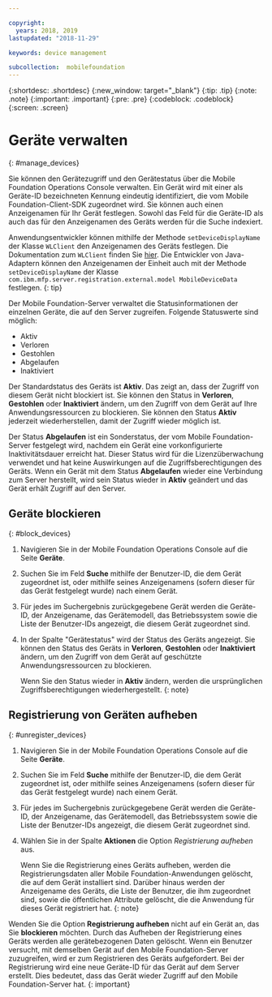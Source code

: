 ```yaml
---

copyright:
  years: 2018, 2019
lastupdated: "2018-11-29"

keywords: device management

subcollection:  mobilefoundation
---
```


{:shortdesc: .shortdesc}
{:new_window: target="_blank"}
{:tip: .tip}
{:note: .note}
{:important: .important}
{:pre: .pre}
{:codeblock: .codeblock}
{:screen: .screen}

# Geräte verwalten
{: #manage_devices}

Sie können den Gerätezugriff und den Gerätestatus über die Mobile Foundation Operations Console verwalten. Ein Gerät wird mit einer als Geräte-ID bezeichneten Kennung eindeutig identifiziert, die vom Mobile Foundation-Client-SDK zugeordnet wird. Sie können auch einen Anzeigenamen für Ihr Gerät festlegen. Sowohl das Feld für die Geräte-ID als auch das für den Anzeigenamen des Geräts werden für die Suche indexiert.

Anwendungsentwickler können mithilfe der Methode `setDeviceDisplayName` der Klasse `WLClient` den Anzeigenamen des Geräts festlegen. Die Dokumentation zum `WLClient` finden Sie [hier](https://mobilefirstplatform.ibmcloud.com/tutorials/en/foundation/8.0/api/client-side-api/javascript/client/). Die Entwickler von Java-Adaptern können den Anzeigenamen der Einheit auch mit der Methode `setDeviceDisplayName` der Klasse `com.ibm.mfp.server.registration.external.model MobileDeviceData` festlegen.
{: tip}

Der Mobile Foundation-Server verwaltet die Statusinformationen der einzelnen Geräte, die auf den Server zugreifen.
Folgende Statuswerte sind möglich:
* Aktiv
* Verloren
* Gestohlen
* Abgelaufen
* Inaktiviert

Der Standardstatus des Geräts ist **Aktiv**. Das zeigt an, dass der Zugriff von diesem Gerät nicht blockiert ist. Sie können den Status in **Verloren**, **Gestohlen** oder **Inaktiviert** ändern, um den Zugriff von dem Gerät auf Ihre Anwendungsressourcen zu blockieren. Sie können den Status **Aktiv** jederzeit wiederherstellen, damit der Zugriff wieder möglich ist.

Der Status **Abgelaufen** ist ein Sonderstatus, der vom Mobile Foundation-Server festgelegt wird, nachdem ein Gerät eine vorkonfigurierte Inaktivitätsdauer erreicht hat. Dieser Status wird für die Lizenzüberwachung verwendet und hat keine Auswirkungen auf die Zugriffsberechtigungen des Geräts. Wenn ein Gerät mit dem Status **Abgelaufen** wieder eine Verbindung zum Server herstellt, wird sein Status wieder in **Aktiv** geändert und das Gerät erhält Zugriff auf den Server.

## Geräte blockieren
{: #block_devices}

1. Navigieren Sie in der Mobile Foundation Operations Console auf die Seite **Geräte**.
2. Suchen Sie im Feld **Suche** mithilfe der Benutzer-ID, die dem Gerät zugeordnet ist, oder mithilfe seines Anzeigenamens (sofern dieser für das Gerät festgelegt wurde) nach einem Gerät.
3. Für jedes im Suchergebnis zurückgegebene Gerät werden die Geräte-ID, der Anzeigename, das Gerätemodell, das Betriebssystem sowie die Liste der Benutzer-IDs angezeigt, die diesem Gerät zugeordnet sind.
4. In der Spalte "Gerätestatus" wird der Status des Geräts angezeigt. Sie können den Status des Geräts in **Verloren**, **Gestohlen** oder **Inaktiviert** ändern, um den Zugriff von dem Gerät auf geschützte Anwendungsressourcen zu blockieren.

   Wenn Sie den Status wieder in **Aktiv** ändern, werden die ursprünglichen Zugriffsberechtigungen wiederhergestellt.
   {: note}


## Registrierung von Geräten aufheben
{: #unregister_devices}

1. Navigieren Sie in der Mobile Foundation Operations Console auf die Seite **Geräte**.
2. Suchen Sie im Feld **Suche** mithilfe der Benutzer-ID, die dem Gerät zugeordnet ist, oder mithilfe seines Anzeigenamens (sofern dieser für das Gerät festgelegt wurde) nach einem Gerät.
3. Für jedes im Suchergebnis zurückgegebene Gerät werden die Geräte-ID, der Anzeigename, das Gerätemodell, das Betriebssystem sowie die Liste der Benutzer-IDs angezeigt, die diesem Gerät zugeordnet sind.
4. Wählen Sie in der Spalte **Aktionen** die Option *Registrierung aufheben* aus.

   Wenn Sie die Registrierung eines Geräts aufheben, werden die Registrierungsdaten aller Mobile Foundation-Anwendungen gelöscht, die auf dem Gerät installiert sind. Darüber hinaus werden der Anzeigename des Geräts, die Liste der Benutzer, die ihm zugeordnet sind, sowie die öffentlichen Attribute gelöscht, die die Anwendung für dieses Gerät registriert hat.
   {: note}


Wenden Sie die Option **Registrierung aufheben** nicht auf ein Gerät an, das Sie **blockieren** möchten. Durch das Aufheben der Registrierung eines Geräts werden alle gerätebezogenen Daten gelöscht. Wenn ein Benutzer versucht, mit demselben Gerät auf den Mobile Foundation-Server zuzugreifen, wird er zum Registrieren des Geräts aufgefordert. Bei der Registrierung wird eine neue Geräte-ID für das Gerät auf dem Server erstellt. Dies bedeutet, dass das Gerät wieder Zugriff auf den Mobile Foundation-Server hat.
{: important}

